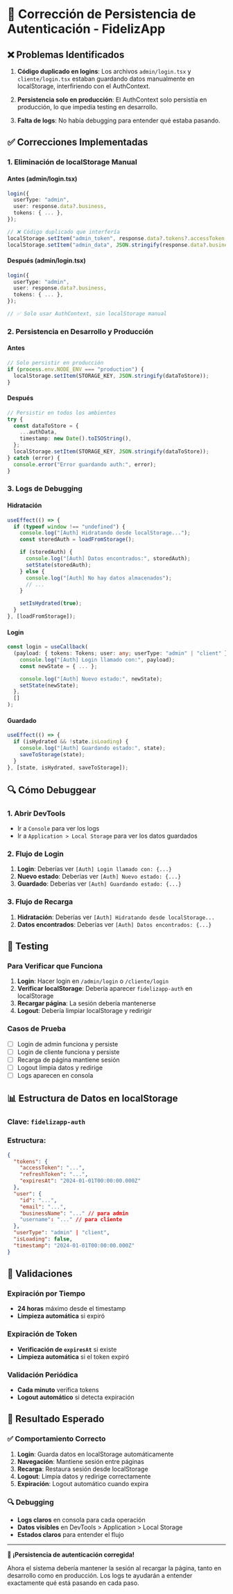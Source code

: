 # 🔧 Corrección de Persistencia de Autenticación - FidelizApp

## ❌ **Problemas Identificados**

1. **Código duplicado en logins**: Los archivos `admin/login.tsx` y `cliente/login.tsx` estaban guardando datos manualmente en localStorage, interfiriendo con el AuthContext.

2. **Persistencia solo en producción**: El AuthContext solo persistía en producción, lo que impedía testing en desarrollo.

3. **Falta de logs**: No había debugging para entender qué estaba pasando.

## ✅ **Correcciones Implementadas**

### **1. Eliminación de localStorage Manual**

#### **Antes (admin/login.tsx)**

```typescript
login({
  userType: "admin",
  user: response.data?.business,
  tokens: { ... },
});

// ❌ Código duplicado que interfería
localStorage.setItem("admin_token", response.data?.tokens?.accessToken || "");
localStorage.setItem("admin_data", JSON.stringify(response.data?.business || {}));
```

#### **Después (admin/login.tsx)**

```typescript
login({
  userType: "admin",
  user: response.data?.business,
  tokens: { ... },
});

// ✅ Solo usar AuthContext, sin localStorage manual
```

### **2. Persistencia en Desarrollo y Producción**

#### **Antes**

```typescript
// Solo persistir en producción
if (process.env.NODE_ENV === "production") {
  localStorage.setItem(STORAGE_KEY, JSON.stringify(dataToStore));
}
```

#### **Después**

```typescript
// Persistir en todos los ambientes
try {
  const dataToStore = {
    ...authData,
    timestamp: new Date().toISOString(),
  };
  localStorage.setItem(STORAGE_KEY, JSON.stringify(dataToStore));
} catch (error) {
  console.error("Error guardando auth:", error);
}
```

### **3. Logs de Debugging**

#### **Hidratación**

```typescript
useEffect(() => {
  if (typeof window !== "undefined") {
    console.log("[Auth] Hidratando desde localStorage...");
    const storedAuth = loadFromStorage();

    if (storedAuth) {
      console.log("[Auth] Datos encontrados:", storedAuth);
      setState(storedAuth);
    } else {
      console.log("[Auth] No hay datos almacenados");
      // ...
    }

    setIsHydrated(true);
  }
}, [loadFromStorage]);
```

#### **Login**

```typescript
const login = useCallback(
  (payload: { tokens: Tokens; user: any; userType: "admin" | "client" }) => {
    console.log("[Auth] Login llamado con:", payload);
    const newState = { ... };

    console.log("[Auth] Nuevo estado:", newState);
    setState(newState);
  },
  []
);
```

#### **Guardado**

```typescript
useEffect(() => {
  if (isHydrated && !state.isLoading) {
    console.log("[Auth] Guardando estado:", state);
    saveToStorage(state);
  }
}, [state, isHydrated, saveToStorage]);
```

## 🔍 **Cómo Debuggear**

### **1. Abrir DevTools**

- Ir a `Console` para ver los logs
- Ir a `Application > Local Storage` para ver los datos guardados

### **2. Flujo de Login**

1. **Login**: Deberías ver `[Auth] Login llamado con: {...}`
2. **Nuevo estado**: Deberías ver `[Auth] Nuevo estado: {...}`
3. **Guardado**: Deberías ver `[Auth] Guardando estado: {...}`

### **3. Flujo de Recarga**

1. **Hidratación**: Deberías ver `[Auth] Hidratando desde localStorage...`
2. **Datos encontrados**: Deberías ver `[Auth] Datos encontrados: {...}`

## 🧪 **Testing**

### **Para Verificar que Funciona**

1. **Login**: Hacer login en `/admin/login` o `/cliente/login`
2. **Verificar localStorage**: Debería aparecer `fidelizapp-auth` en localStorage
3. **Recargar página**: La sesión debería mantenerse
4. **Logout**: Debería limpiar localStorage y redirigir

### **Casos de Prueba**

- [ ] Login de admin funciona y persiste
- [ ] Login de cliente funciona y persiste
- [ ] Recarga de página mantiene sesión
- [ ] Logout limpia datos y redirige
- [ ] Logs aparecen en consola

## 📊 **Estructura de Datos en localStorage**

### **Clave**: `fidelizapp-auth`

### **Estructura**:

```json
{
  "tokens": {
    "accessToken": "...",
    "refreshToken": "...",
    "expiresAt": "2024-01-01T00:00:00.000Z"
  },
  "user": {
    "id": "...",
    "email": "...",
    "businessName": "..." // para admin
    "username": "..." // para cliente
  },
  "userType": "admin" | "client",
  "isLoading": false,
  "timestamp": "2024-01-01T00:00:00.000Z"
}
```

## 🔧 **Validaciones**

### **Expiración por Tiempo**

- **24 horas** máximo desde el timestamp
- **Limpieza automática** si expiró

### **Expiración de Token**

- **Verificación de `expiresAt`** si existe
- **Limpieza automática** si el token expiró

### **Validación Periódica**

- **Cada minuto** verifica tokens
- **Logout automático** si detecta expiración

## 🎯 **Resultado Esperado**

### **✅ Comportamiento Correcto**

1. **Login**: Guarda datos en localStorage automáticamente
2. **Navegación**: Mantiene sesión entre páginas
3. **Recarga**: Restaura sesión desde localStorage
4. **Logout**: Limpia datos y redirige correctamente
5. **Expiración**: Logout automático cuando expira

### **🔍 Debugging**

- **Logs claros** en consola para cada operación
- **Datos visibles** en DevTools > Application > Local Storage
- **Estados claros** para entender el flujo

---

**🎉 ¡Persistencia de autenticación corregida!**

Ahora el sistema debería mantener la sesión al recargar la página, tanto en desarrollo como en producción. Los logs te ayudarán a entender exactamente qué está pasando en cada paso.
